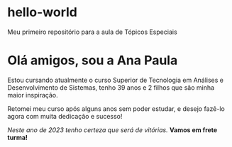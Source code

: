 # hello-world
Meu primeiro repositório para a aula de Tópicos Especiais
# Olá amigos, sou a Ana Paula
<p>Estou cursando atualmente o curso Superior de Tecnologia em Análises e Desenvolvimento de Sistemas, tenho 39 anos e 2 filhos que são minha maior inspiração.</p>
<p>Retomei meu curso após alguns anos sem poder estudar, e desejo fazê-lo agora com muita dedicação e sucesso!</p>
<em> Neste ano de 2023 tenho certeza que será de  vitórias.</em>
<strong> Vamos em frete turma!</strong>
